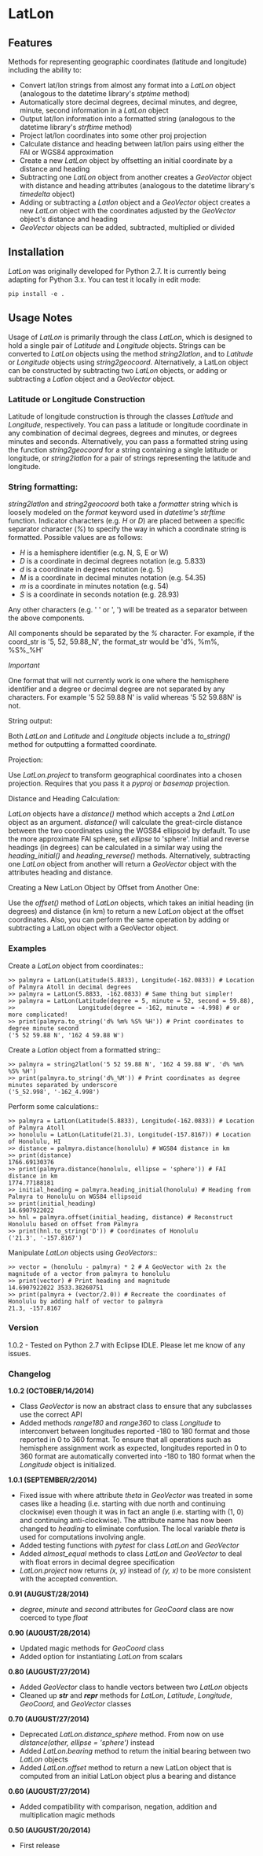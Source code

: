 
# LatLon

## Features

Methods for representing geographic coordinates (latitude and longitude) including the ability to:
    
* Convert lat/lon strings from almost any format into a *LatLon* object (analogous to the datetime 
  library's *stptime* method)
* Automatically store decimal degrees, decimal minutes, and degree, minute, second information in 
  a *LatLon* object
* Output lat/lon information into a formatted string (analogous to the datetime library's *strftime* 
  method)
* Project lat/lon coordinates into some other proj projection
* Calculate distance and heading between lat/lon pairs using either the FAI or WGS84 approximation 
* Create a new *LatLon* object by offsetting an initial coordinate by a distance and heading
* Subtracting one *LatLon* object from another creates a *GeoVector* object with distance and heading 
  attributes (analogous to the datetime library's *timedelta* object)
* Adding or subtracting a *Latlon* object and a *GeoVector* object creates a new *LatLon* object with 
  the coordinates adjusted by the *GeoVector* object's distance and heading
* *GeoVector* objects can be added, subtracted, multiplied or divided

## Installation

*LatLon* was originally developed for Python 2.7. It is currently being adapting for Python 3.x. You can test it locally in edit mode:

    pip install -e .

## Usage Notes

Usage of *LatLon* is primarily through the class *LatLon*, which is designed to hold a single pair of 
*Latitude* and *Longitude* objects. Strings can be converted to *LatLon* objects using the method 
*string2latlon*, and to *Latitude* or *Longitude* objects using *string2geocoord*. Alternatively, a LatLon 
object can be constructed by subtracting two *LatLon* objects, or adding or subtracting a *Latlon* object 
and a *GeoVector* object.

### Latitude or Longitude Construction

Latitude of longitude construction is through the classes *Latitude* and *Longitude*, respectively. You can 
pass a latitude or longitude coordinate in any combination of decimal degrees, degrees and minutes, or 
degrees minutes and seconds. Alternatively, you can pass a formatted string using the function *string2geocoord* 
for a string containing a single latitude or longitude, or *string2latlon* for a pair of strings representing 
the latitude and longitude.

### String formatting:

*string2latlon* and *string2geocoord* both take a *formatter* string which is loosely modeled on the *format* 
keyword used in *datetime's* *strftime* function. Indicator characters (e.g. *H* or *D*) are placed between 
a specific separator character (*%*) to specify the way in which a coordinate string is formatted. Possible 
values are as follows:
          
* *H* is a hemisphere identifier (e.g. N, S, E or W)
* *D* is a coordinate in decimal degrees notation (e.g. 5.833)
* *d* is a coordinate in degrees notation (e.g. 5)
* *M* is a coordinate in decimal minutes notation (e.g. 54.35)
* *m* is a coordinate in minutes notation (e.g. 54)
* *S* is a coordinate in seconds notation (e.g. 28.93)

Any other characters (e.g. ' ' or ', ') will be treated as a separator between the above components.

All components should be separated by the *%* character. For example, if the coord_str is '5, 52, 
59.88_N', the format_str would be 'd%, %m%, %S%_%H'

*Important*

One format that will not currently work is one where the hemisphere identifier and a degree or decimal degree 
are not separated by any characters. For example  '5 52 59.88 N' is valid whereas '5 52 59.88N' is not.

String output:

Both *LatLon* and *Latitude* and *Longitude* objects include a *to_string()* method for outputting a formatted 
coordinate.

Projection:

Use *LatLon.project* to transform geographical coordinates into a chosen projection. Requires that you pass it a 
*pyproj* or *basemap* projection.

Distance and Heading Calculation:

*LatLon* objects have a *distance()* method which accepts a 2nd *LatLon* object as an argument. *distance()* will 
calculate the great-circle distance between the two coordinates using the WGS84 ellipsoid by default. To use the 
more approximate FAI sphere, set *ellipse* to 'sphere'. Initial and reverse headings (in degrees) can be calculated 
in a similar way using the *heading_initial()* and *heading_reverse()* methods. Alternatively, subtracting one 
*LatLon* object from another will return a *GeoVector* object with the attributes heading and distance.

Creating a New LatLon Object by Offset from Another One:

Use the *offset()* method of *LatLon* objects, which takes an initial heading (in degrees) and distance (in km) to 
return a new *LatLon* object at the offset coordinates. Also, you can perform the same operation by adding or 
subtracting a LatLon object with a GeoVector object.

### Examples

Create a *LatLon* object from coordinates::

    >> palmyra = LatLon(Latitude(5.8833), Longitude(-162.0833)) # Location of Palmyra Atoll in decimal degrees
    >> palmyra = LatLon(5.8833, -162.0833) # Same thing but simpler!
    >> palmyra = LatLon(Latitude(degree = 5, minute = 52, second = 59.88), 
    >>                  Longitude(degree = -162, minute = -4.998) # or more complicated!
    >> print(palmyra.to_string('d% %m% %S% %H')) # Print coordinates to degree minute second
    ('5 52 59.88 N', '162 4 59.88 W')

Create a *Latlon* object from a formatted string::

    >> palmyra = string2latlon('5 52 59.88 N', '162 4 59.88 W', 'd% %m% %S% %H')
    >> print(palmyra.to_string('d%_%M')) # Print coordinates as degree minutes separated by underscore
    ('5_52.998', '-162_4.998')

Perform some calculations::

    >> palmyra = LatLon(Latitude(5.8833), Longitude(-162.0833)) # Location of Palmyra Atoll
    >> honolulu = LatLon(Latitude(21.3), Longitude(-157.8167)) # Location of Honolulu, HI
    >> distance = palmyra.distance(honolulu) # WGS84 distance in km
    >> print(distance)
    1766.69130376
    >> print(palmyra.distance(honolulu, ellipse = 'sphere')) # FAI distance in km
    1774.77188181
    >> initial_heading = palmyra.heading_initial(honolulu) # Heading from Palmyra to Honolulu on WGS84 ellipsoid
    >> print(initial_heading)
    14.6907922022
    >> hnl = palmyra.offset(initial_heading, distance) # Reconstruct Honolulu based on offset from Palmyra
    >> print(hnl.to_string('D')) # Coordinates of Honolulu
    ('21.3', '-157.8167')
    
Manipulate *LatLon* objects using *GeoVectors*::

    >> vector = (honolulu - palmyra) * 2 # A GeoVector with 2x the magnitude of a vector from palmyra to honolulu
    >> print(vector) # Print heading and magnitude
    14.6907922022 3533.38260751
    >> print(palmyra + (vector/2.0)) # Recreate the coordinates of Honolulu by adding half of vector to palmyra
    21.3, -157.8167
    
### Version

1.0.2 - Tested on Python 2.7 with Eclipse IDLE. Please let me know of any issues.

### Changelog

**1.0.2 (OCTOBER/14/2014)**

* Class *GeoVector* is now an abstract class to ensure that any subclasses use the correct API
* Added methods *range180* and *range360* to class *Longitude* to interconvert between longitudes reported -180
  to 180 format and those reported in 0 to 360 format. To ensure that all operations such as hemisphere assignment
  work as expected, longitudes reported in 0 to 360 format are automatically converted into -180 to 180 format
  when the *Longitude* object is initialized.

**1.0.1 (SEPTEMBER/2/2014)**

* Fixed issue with where attribute *theta* in *GeoVector* was treated in some cases like a heading (i.e. starting 
  with due north and continuing clockwise) even though it was in fact an angle (i.e. starting with (1, 0) and 
  continuing anti-clockwise). The attribute name has now been changed to *heading* to eliminate confusion. The 
  local variable *theta* is used for computations involving angle.
* Added testing functions with *pytest* for class *LatLon* and *GeoVector*
* Added *almost_equal* methods to class *LatLon* and *GeoVector* to deal with float errors in decimal degree 
  specification
* *LatLon.project* now returns *(x, y)* instead of *(y, x)* to be more consistent with the accepted convention.

**0.91 (AUGUST/28/2014)**

* *degree*, *minute* and *second* attributes for *GeoCoord* class are now coerced to type *float*

**0.90 (AUGUST/28/2014)**

* Updated magic methods for *GeoCoord* class
* Added option for instantiating *LatLon* from scalars

**0.80 (AUGUST/27/2014)**

* Added *GeoVector* class to handle vectors between two *LatLon* objects
* Cleaned up *__str__* and *__repr__* methods for *LatLon*, *Latitude*, *Longitude*, *GeoCoord*, and *GeoVector* 
  classes

**0.70 (AUGUST/27/2014)**

* Deprecated *LatLon.distance_sphere* method. From now on use *distance(other, ellipse = 'sphere')* instead
* Added *LatLon.bearing* method to return the initial bearing between two *LatLon* objects
* Added *LatLon.offset* method to return a new LatLon object that is computed from an initial LatLon object plus 
  a bearing and distance

**0.60 (AUGUST/27/2014)**

* Added compatibility with comparison, negation, addition and multiplication magic methods

**0.50 (AUGUST/20/2014)**

* First release
